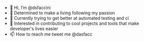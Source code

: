 - 👋 Hi, I’m @dsfaccini
- 👀 Determined to make a living following my passion
- 🌱 Currently trying to get better at automated testing and ci
- 💞️ Interested in contributing to cool projects and tools that make developer's lives easier 
- 📫 How to reach me tweet me @dasfacc

<!---
dsfaccini/dsfaccini is a ✨ special ✨ repository because its `README.md` (this file) appears on your GitHub profile.
You can click the Preview link to take a look at your changes.
--->

